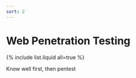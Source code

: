 ```yaml
---
sort: 2
---
```


# Web Penetration Testing

{% include list.liquid all=true %}



<!-- https://medium.com/@rezaduty/web-penetration-testing-roadmap-4e7bb9edf23b -->

Know well first, then pentest